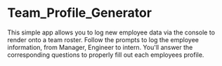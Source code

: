 # Team_Profile_Generator
This simple app allows you to log new employee data via the console to render onto a team roster. Follow the prompts to log the employee information, from Manager, Engineer to intern. You'll answer the corresponding questions to properly fill out each employees profile.